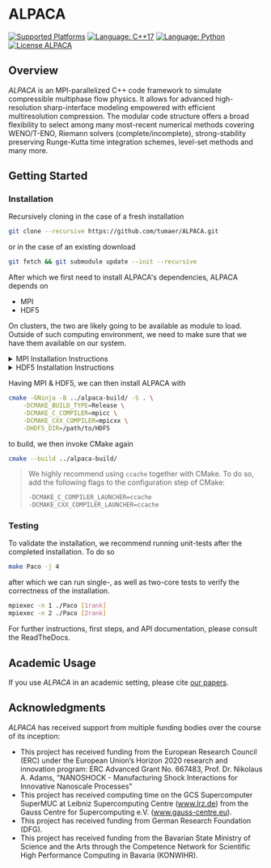 # ALPACA

[![Supported Platforms](https://img.shields.io/badge/platforms-linux%20|%20osx-blue)](https://warpx.readthedocs.io/en/latest/install/users.html)
[![Language: C++17](https://img.shields.io/badge/language-C%2B%2B17-orange.svg)](https://isocpp.org/)
[![Language: Python](https://img.shields.io/badge/language-Python-orange.svg)](https://python.org/)
[![License ALPACA](https://img.shields.io/badge/license-GPL--3-blue)](https://spdx.org/licenses/GPL-3.0-only.html)

## Overview

*ALPACA* is an MPI-parallelized C++ code framework to simulate compressible multiphase flow physics. It allows for advanced high-resolution sharp-interface modeling empowered with efficient multiresolution compression. The modular code structure offers a broad flexibility to select among many most-recent numerical methods covering WENO/T-ENO, Riemann solvers (complete/incomplete), strong-stability preserving Runge-Kutta time integration schemes, level-set methods and many more.

## Getting Started

### Installation

Recursively cloning in the case of a fresh installation

```bash
git clone --recursive https://github.com/tumaer/ALPACA.git
```

or in the case of an existing download

```bash
git fetch && git submodule update --init --recursive
```

After which we first need to install ALPACA's dependencies, ALPACA depends on

* MPI
* HDF5

On clusters, the two are likely going to be available as module to load. Outside of such computing environment, we need to make sure that we have them available on our system.

<details>
  <summary>MPI Installation Instructions</summary>
  
  To install and setup MPI, we have the choice of using [OpenMPI](https://www.open-mpi.org), and [MPICH](https://www.mpich.org). This instruction here is for OpenMPI, but applies equally as much for MPICH. Creating the build directory:

  ```bash
  mkdir mpi-build && export MPI_BUILD_DIR=$(PWD)/mpi-build
  ```
  
  To then begin the installation of MPI, we first have to download the source:

  ```bash
  wget https://download.open-mpi.org/release/open-mpi/v4.1/openmpi-4.1.5.tar.gz
  tar -xzf openmpi-4.1.5.tar.gz && cd openmpi-4.1.5
  ```

  We then have to configure our installation, and compile the library:

  ```bash
  ./configure --prefix=$MPI_BUILD_DIR
  make -j && make install
  ```
  
  After which we are left to export the MPI directories:

  ```bash
  export PATH=$(MPI_BUILD_DIR)/bin:$PATH
  export LD_LIBRARY_PATH=$(MPI_BUILD_DIR)/lib:$LD_LIBRARY_PATH
  ```

  > If your cluster environment comes with its own MPI library, you should **always** prefer using the system MPI library over doing a source install.

</details>

<details>
  <summary>HDF5 Installation Instructions</summary>
  
  blub
</details>

Having MPI & HDF5, we can then install ALPACA with

```bash
cmake -GNinja -B ../alpaca-build/ -S . \
    -DCMAKE_BUILD_TYPE=Release \
    -DCMAKE_C_COMPILER=mpicc \
    -DCMAKE_CXX_COMPILER=mpicxx \
    -DHDF5_DIR=/path/to/HDF5
```

to build, we then invoke CMake again

```bash
cmake --build ../alpaca-build/
```

> We highly recommend using ``ccache`` together with CMake. To do so, add the following flags to the configuration step of CMake:
>
> ```bash
> -DCMAKE_C_COMPILER_LAUNCHER=ccache
> -DCMAKE_CXX_COMPILER_LAUNCHER=ccache
> ```

### Testing

To validate the installation, we recommend running unit-tests after the completed installation. To do so

```bash
make Paco -j 4
```

after which we can run single-, as well as two-core tests to verify the correctness of the installation.

```bash
mpiexec -n 1 ./Paco [1rank]
mpiexec -n 2 ./Paco [2rank]
```

For further instructions, first steps, and API documentation, please consult the ReadTheDocs.

## Academic Usage

If you use *ALPACA* in an academic setting, please cite [our papers](./CITATION.bib).

## Acknowledgments

*ALPACA* has received support from multiple funding bodies over the course of its inception:

* This project has received funding from the European Research Council (ERC) under the European Union’s Horizon 2020 research and innovation program: ERC Advanced Grant No. 667483, Prof. Dr. Nikolaus A. Adams, "NANOSHOCK - Manufacturing Shock Interactions for Innovative Nanoscale Processes"
* This project has received computing time on the GCS Supercomputer SuperMUC at Leibniz Supercomputing Centre (www.lrz.de) from the Gauss Centre for Supercomputing e.V. (www.gauss-centre.eu).
* This project has received funding from German Research Foundation (DFG).
* This project has received funding from the Bavarian State Ministry of Science and the Arts through the Competence Network for Scientific High Performance Computing in Bavaria (KONWIHR).
